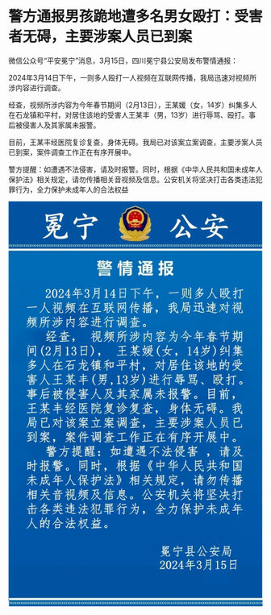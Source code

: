 # 警方通报男孩跪地遭多名男女殴打：受害者无碍，主要涉案人员已到案

微信公众号“平安冕宁”消息，3月15日，四川冕宁县公安局发布警情通报：

2024年3月14日下午，一则多人殴打一人视频在互联网传播，我局迅速对视频所涉内容进行调查。

经查，视频所涉内容为今年春节期间（2月13日），王某媛（女，14岁）纠集多人在石龙镇和平村，对居住该地的受害人王某丰（男，13岁）进行辱骂、殴打。事后被侵害人及其家属未报警。

目前，王某丰经医院复诊复查，身体无碍。我局已对该案立案调查，主要涉案人员已到案，案件调查工作正在有序开展中。

警方提醒：如遭遇不法侵害，请及时报警。同时，根据《中华人民共和国未成年人保护法》相关规定，请勿传播相关音视频及信息。公安机关将坚决打击各类违法犯罪行为，全力保护未成年人的合法权益

![0c0942867bc1f3b70849967f0ff5f386.jpg](https://raw.githubusercontent.com/qqhsx/qqnews_image/main/2024/03/15/警方通报男孩跪地遭多名男女殴打：受害者无碍，主要涉案人员已到案/0c0942867bc1f3b70849967f0ff5f386.jpg)

